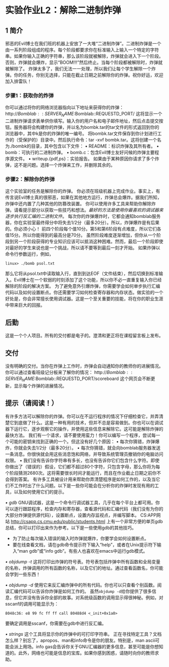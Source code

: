# 实验作业L2：解除二进制炸弹

## 1 简介
邪恶的Evil博士在我们班的机器上安放了一大堆“二进制炸弹”。二进制炸弹是一个由一系列阶段组成的程序。每个阶段都要求你在标准输入上输入一个特定的字符串。如果你输入正确的字符串，那么该阶段就被解除，炸弹就会进入下一个阶段。否则，炸弹就会爆炸，显示“BOOM!!!”然后终止。当每个阶段都被解除时，炸弹就被解除了。
炸弹太多了，我们无法一一处理，所以我们让每个学生解除一个炸弹。你的任务，你别无选择，只能在截止日期之前解除你的炸弹。祝你好运，欢迎加入排雷队！

### 步骤1：获取你的炸弹
你可以通过将你的网络浏览器指向以下地址来获得你的炸弹：
http://$Bomblab::SERVER_NAME:$Bomblab::REQUESTD_PORT/
这将显示一个二进制炸弹请求表单供你填写。输入你的用户名和电子邮件地址，然后点击提交按钮。服务器将会构建你的炸弹，并以名为bombk.tar的tar文件的形式返回到你的浏览器中，其中k是你的炸弹的唯一编号。
将bombk.tar文件保存到你计划进行工作的（受保护的）目录中。然后执行命令：tar -xvf bombk.tar。这将创建一个名为./bombk的目录，其中包含以下文件：
• README：标识炸弹及其所有者。
• bomb：可执行的二进制炸弹。
• bomb.c：包含Evil博士友好问候的炸弹主要程序源文件。
• writeup.{pdf,ps}：实验报告。
如果由于某种原因你请求了多个炸弹，这不是问题。选择一个炸弹来工作，并删除其余的。

### 步骤2：解除你的炸弹
这个实验室的任务是解除你的炸弹。
你必须在班级机器上完成作业。事实上，有传言说Evil博士真的很邪恶，如果在其他地方运行，炸弹总会爆炸。据我们所知，炸弹中还内置了几种其他的防篡改装置。
你可以使用许多工具来帮助你解除炸弹。请看提示部分以获取一些技巧和想法。*最好的方法是使用你最喜欢的调试器来逐步执行反汇编的二进制文件*。
每次你的炸弹爆炸时，它都会通知bomblab服务器，你在实验室最终得分中将失去1/2分（最多20分）。所以，炸弹爆炸是有后果的。你必须小心！
前四个阶段每个值10分。第5和第6阶段有点难度，所以它们各值15分。所以你能得到的最高分是70分。
虽然阶段难度逐渐增加，但你从一个阶段到另一个阶段获得的专业知识应该可以抵消这种困难。然而，最后一个阶段即使对最好的学生来说也是一个挑战，所以请不要等到最后一刻才开始。
如果炸弹以命令行参数运行，例如，
~~~shell
linux> ./bomb psol.txt
~~~
那么它将从psol.txt中读取输入行，直到到达EOF（文件结束），然后切换到标准输入。Evil博士在一个软弱的时刻添加了这个功能，所以你不必一直重复输入你已经解除的阶段的解决方案。
为了避免意外引爆炸弹，你需要学会如何单步执行汇编代码以及如何设置断点。你还需要学习如何检查寄存器和内存状态。做实验的一个好处是，你会非常擅长使用调试器。这是一个至关重要的技能，将在你的职业生涯中带来巨大的回报。

## 后勤
这是一个个人项目。所有的交付都是电子的。澄清和更正将在课程留言板上发布。

## 交付
没有明确的交付。当你在炸弹上工作时，炸弹会自动通知你的教师你的进展情况。你可以通过查看班级记分板来了解你的情况：
http://$Bomblab::SERVER_NAME:$Bomblab::REQUESTD_PORT/scoreboard
这个网页会不断更新，显示每个炸弹的进展情况。

## 提示（请阅读！）
有许多方法可以解除你的炸弹。你可以在不运行程序的情况下仔细检查它，并弄清楚它到底做了什么。这是一种有用的技术，但并不总是容易做到。你也可以在调试器下运行它，逐步观察它的操作，并使用这些信息来解除它。这可能是解除炸弹的最快方法。
我们有一个请求，请不要使用蛮力！你可以编写一个程序，尝试每一个可能的密钥来找到正确的一个。但这没有好几个原因：
• 每次你猜错，炸弹爆炸，你就会失去1/2分（最多20分）。
• 每次你猜错，就会向bomblab服务器发送一条消息。你很快就会用这些消息饱和网络，并导致系统管理员撤销你的电脑访问权限。
• 我们没有告诉你字符串有多长，也没有告诉你它们包含什么字符。即使你做出了（错误的）假设，它们都不超过80个字符，只包含字母，那么你将为每个阶段猜测2680次。这将需要很长时间才能运行，而且在作业截止日期之前你不会得到答案。
有许多工具被设计用来帮助你弄清楚程序是如何工作的，以及当它们不工作时出了什么问题。以下是一些你可能会在分析你的炸弹时发现有用的工具，以及如何使用它们的提示。

*• gdb*
GNU调试器，这是一个命令行调试器工具，几乎在每个平台上都可用。你可以逐行跟踪程序，检查内存和寄存器，查看源代码和汇编代码（我们没有为你的大部分炸弹提供源代码），设置断点，设置内存监视点，并编写脚本。
CS:APP网站
http://csapp.cs.cmu.edu/public/students.html
上有一个非常方便的单页gdb总结，你可以打印出来作为参考。以下是一些使用gdb的其他技巧。
- 为了防止每次输入错误的输入时炸弹就爆炸，你要学会如何设置断点。
- 要在线查看文档，请在gdb命令提示符下输入“help”，或者在Unix提示符下输入“man gdb”或“info gdb”。有些人也喜欢在emacs中运行gdb模式。

*• objdump -t*
这将打印出炸弹的符号表。符号表包括炸弹中所有函数和全局变量的名称，炸弹调用的所有函数的名称，以及它们的地址。通过查看函数名，你可能会学到一些东西！

*• objdump -d*
使用它来反汇编炸弹中的所有代码。你也可以只查看个别函数。阅读汇编代码可以告诉你炸弹是如何工作的。
虽然`objdump -d`给你提供了很多信息，但它并没有告诉你全部的故事。对系统级函数的调用显示得很神秘。例如，对sscanf的调用可能显示为：
~~~shell
8048c36: e8 99 fc ff ff call 80488d4 <_init+0x1a0>
~~~
要确定调用是sscanf，你需要在gdb中进行反汇编。

*• strings*
这个工具将显示你的炸弹中的可打印字符串。
正在寻找特定工具？文档怎么样？别忘了，apropos、man和info命令是你的朋友。特别是，man ascii可能会派上用场。info gas会告诉你关于GNU汇编器的更多信息，甚至可能是你想知道的。此外，网络也可能是信息的宝库。如果你感到困惑，请随时向你的教师求助。

